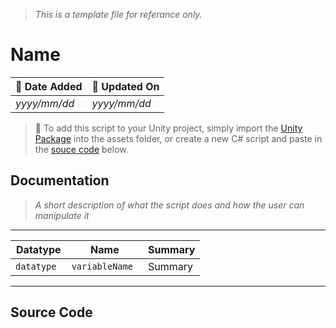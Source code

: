 > *This is a template file for referance only.*
# Name

| 📆 Date Added | 📆 Updated On |
|-|-|
|*yyyy/mm/dd*|*yyyy/mm/dd*|

> :paperclip: To add this script to your Unity project, simply import the [Unity Package](./) into the assets folder, or create a new C# script and paste in the [souce code](./specs.md#source-code) below.

## Documentation
> *A short description of what the script does and how the user can manipulate it*
---
| Datatype | Name | Summary |
|-|-|-|
| `datatype ` | `variableName ` | Summary |
---
## Source Code
``` cs

```
